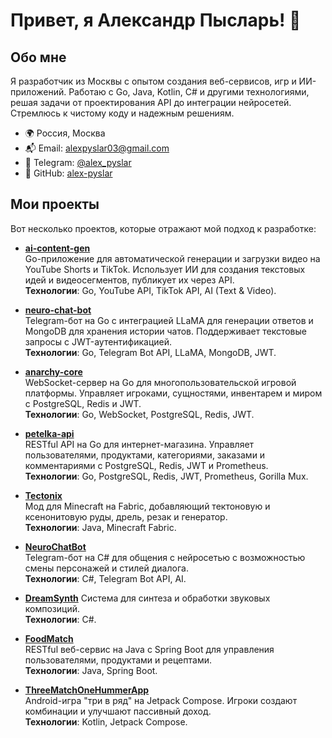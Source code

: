 # Привет, я Александр Пысларь! 👾

## Обо мне

Я разработчик из Москвы с опытом создания веб-сервисов, игр и ИИ-приложений. Работаю с Go, Java, Kotlin, C# и другими технологиями, решая задачи от проектирования API до интеграции нейросетей. Стремлюсь к чистому коду и надежным решениям.

- 🌍 Россия, Москва
- 📬 Email: [alexpyslar03@gmail.com](alexpyslar03@gmail.com)
- 🔗 Telegram: [@alex_pyslar](http://t.me/alex_pyslar)
- 🔗 GitHub: [alex-pyslar](https://github.com/alex-pyslar)

## Мои проекты

Вот несколько проектов, которые отражают мой подход к разработке:

- **[ai-content-gen](https://github.com/alex-pyslar/ai-content-gen)**  
  Go-приложение для автоматической генерации и загрузки видео на YouTube Shorts и TikTok. Использует ИИ для создания текстовых идей и видеосегментов, публикует их через API.  
  **Технологии**: Go, YouTube API, TikTok API, AI (Text & Video).  

- **[neuro-chat-bot](https://github.com/alex-pyslar/neuro-chat-bot)**  
  Telegram-бот на Go с интеграцией LLaMA для генерации ответов и MongoDB для хранения истории чатов. Поддерживает текстовые запросы с JWT-аутентификацией.  
  **Технологии**: Go, Telegram Bot API, LLaMA, MongoDB, JWT.  

- **[anarchy-core](https://github.com/alex-pyslar/anarchy-core)**  
  WebSocket-сервер на Go для многопользовательской игровой платформы. Управляет игроками, сущностями, инвентарем и миром с PostgreSQL, Redis и JWT.  
  **Технологии**: Go, WebSocket, PostgreSQL, Redis, JWT.  

- **[petelka-api](https://github.com/alex-pyslar/petelka-api)**  
  RESTful API на Go для интернет-магазина. Управляет пользователями, продуктами, категориями, заказами и комментариями с PostgreSQL, Redis, JWT и Prometheus.  
  **Технологии**: Go, PostgreSQL, Redis, JWT, Prometheus, Gorilla Mux.  

- **[Tectonix](https://github.com/alex-pyslar/Tectonix)**  
  Мод для Minecraft на Fabric, добавляющий тектоновую и ксенонитовую руды, дрель, резак и генератор.  
  **Технологии**: Java, Minecraft Fabric.  

- **[NeuroChatBot](https://github.com/alex-pyslar/NeuroChatBot)**  
  Telegram-бот на C# для общения с нейросетью с возможностью смены персонажей и стилей диалога.  
  **Технологии**: C#, Telegram Bot API, AI.  

- **[DreamSynth](https://github.com/alex-pyslar/DreamSynth)**
  Система для синтеза и обработки звуковых композиций.  
  **Технологии**: C#.  

- **[FoodMatch](https://github.com/alex-pyslar/FoodMatch)**  
  RESTful веб-сервис на Java с Spring Boot для управления пользователями, продуктами и рецептами.  
  **Технологии**: Java, Spring Boot.  

- **[ThreeMatchOneHummerApp](https://github.com/alex-pyslar/ThreeMatchOneHummerApp)**  
  Android-игра "три в ряд" на Jetpack Compose. Игроки создают комбинации и улучшают пассивный доход.  
  **Технологии**: Kotlin, Jetpack Compose.  
